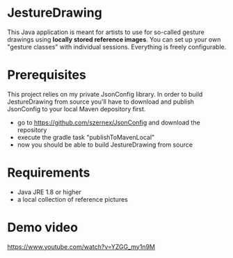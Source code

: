 # JestureDrawing
This Java application is meant for artists to use for so-called gesture drawings using **locally stored reference images**. You can set up your own "gesture classes" with individual sessions. Everything is freely configurable.

# Prerequisites
This project relies on my private JsonConfig library. In order to build JestureDrawing from source you'll have to download and publish JsonConfig to your local Maven depository first.
* go to https://github.com/szernex/JsonConfig and download the repository
* execute the gradle task "publishToMavenLocal"
* now you should be able to build JestureDrawing from source

# Requirements
* Java JRE 1.8 or higher
* a local collection of reference pictures

# Demo video
https://www.youtube.com/watch?v=YZGG_my1n9M
